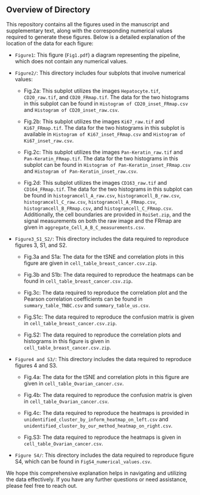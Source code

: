 ## Overview of Directory

This repository contains all the figures used in the manuscript and supplementary text, along with the corresponding numerical values required to generate these figures. Below is a detailed explanation of the location of the data for each figure:

- `Figure1`: This figure (`Fig1.pdf`) a diagram representing the pipeline, which does not contain any numerical values.

- `Figure2/`: This directory includes four subplots that involve numerical values:

    - Fig.2a: This subplot utilizes the images `Hepatocyte.tif`, `CD20_raw.tif`, and `CD20_FRmap.tif`. The data for the two histograms in this subplot can be found in `Histogram of CD20_inset_FRmap.csv` and `Histogram of CD20_inset_raw.csv`.

    - Fig.2b: This subplot utilizes the images `Ki67_raw.tif` and `Ki67_FRmap.tif`. The data for the two histograms in this subplot is available in `Histogram of Ki67_inset_FRmap.csv` and `Histogram of Ki67_inset_raw.csv`.

    - Fig.2c: This subplot utilizes the images `Pan-Keratin_raw.tif` and `Pan-Keratin_FRmap.tif`. The data for the two histograms in this subplot can be found in `Histogram of Pan-Keratin_inset_FRmap.csv` and `Histogram of Pan-Keratin_inset_raw.csv`.

    - Fig.2d: This subplot utilizes the images `CD163_raw.tif` and `CD164_FRmap.tif`. The data for the two histograms in this subplot can be found in `histogramcell_A_raw.csv`, `histogramcell_B_raw.csv`, `histogramcell_C_raw.csv`, `histogramcell_A_FRmap.csv`, `histogramcell_B_FRmap.csv`, and `histogramcell_C_FRmap.csv`. Additionally, the cell boundaries are provided in `RoiSet.zip`, and the signal measurements on both the raw image and the FRmap are given in `aggregate_Cell_A_B_C_measurements.csv`.

- `Figure3_S1_S2/`: This directory includes the data required to reproduce figures 3, S1, and S2.
    - Fig.3a and S1a: The data for the tSNE and correlation plots in this figure are given in `cell_table_breast_cancer.csv.zip`.

    - Fig.3b and S1b: The data required to reproduce the heatmaps can be found in `cell_table_breast_cancer.csv.zip`.

    - Fig.3c: The data required to reproduce the correlation plot and the Pearson correlation coefficients can be found in `summary_table_TNBC.csv` and `summary_table_us.csv`.
    
    - Fig.S1c: The data required to reproduce the confusion matrix is given in `cell_table_breast_cancer.csv.zip`.
    
    - Fig.S2: The data required to reproduce the correlation plots and histograms in this figure is given in `cell_table_breast_cancer.csv.zip`.

- `Figure4 and S3/`: This directory includes the data required to reproduce figures 4 and S3.
    - Fig.4a: The data for the tSNE and correlation plots in this figure are given in `cell_table_Ovarian_cancer.csv`.

    - Fig.4b: The data required to reproduce the confusion matrix is given in `cell_table_Ovarian_cancer.csv`. 

    - Fig.4c: The data required to reproduce the heatmaps is provided in `unidentified_cluster_by_inform_heatmap_on_left.csv` and `unidentified_cluster_by_our_method_heatmap_on_right.csv`.
    
    - Fig.S3: The data required to reproduce the heatmaps is given in `cell_table_Ovarian_cancer.csv`.
      
- `Figure S4/`: This directory includes the data required to reproduce figure S4, which can be found in `FigS4_numerical_values.csv`.

We hope this comprehensive explanation helps in navigating and utilizing the data effectively. If you have any further questions or need assistance, please feel free to reach out.
